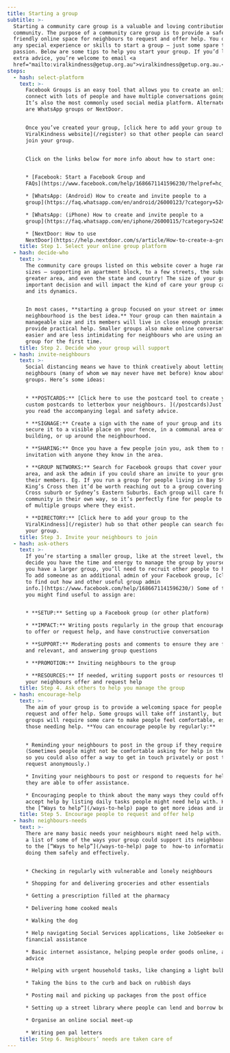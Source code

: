 ```yaml
---
title: Starting a group
subtitle: >-
  Starting a community care group is a valuable and loving contribution to your
  community. The purpose of a community care group is to provide a safe and
  friendly online space for neighbours to request and offer help. You don’t need
  any special experience or skills to start a group — just some spare time and
  passion. Below are some tips to help you start your group. If you’d like any
  extra advice, you’re welcome to email <a
  href="mailto:viralkindness@getup.org.au">viralkindness@getup.org.au.</a>
steps:
  - hash: select-platform
    text: >-
      Facebook Groups is an easy tool that allows you to create an online group,
      connect with lots of people and have multiple conversations going at once.
      It’s also the most commonly used social media platform. Alternate options
      are WhatsApp groups or NextDoor.


      Once you’ve created your group, [click here to add your group to the
      ViralKindness website](/register) so that other people can search for and
      join your group.


      Click on the links below for more info about how to start one:


      * [Facebook: Start a Facebook Group and
      FAQs](https://www.facebook.com/help/1686671141596230/?helpref=hc_fnav)

      * [WhatsApp: (Android) How to create and invite people to a
      group](https://faq.whatsapp.com/en/android/26000123/?category=5245251)

      * [WhatsApp: (iPhone) How to create and invite people to a
      group](https://faq.whatsapp.com/en/iphone/26000115/?category=5245251)

      * [NextDoor: How to use
      NextDoor](https://help.nextdoor.com/s/article/How-to-create-a-group?language=en_AU)
    title: Step 1. Select your online group platform
  - hash: decide-who
    text: >-
      The community care groups listed on this website cover a huge range of
      sizes — supporting an apartment block, to a few streets, the suburb,
      greater area, and even the state and country! The size of your group is an
      important decision and will impact the kind of care your group can offer
      and its dynamics.


      In most cases, **starting a group focused on your street or immediate
      neighbourhood is the best idea.** Your group can then maintain a
      manageable size and its members will live in close enough proximity to
      provide practical help. Smaller groups also make online conversation
      easier and are less intimidating for neighbours who are using an online
      group for the first time.
    title: Step 2. Decide who your group will support
  - hash: invite-neighbours
    text: >-
      Social distancing means we have to think creatively about letting our
      neighbours (many of whom we may never have met before) know about our
      groups. Here’s some ideas:


      * **POSTCARDS:** [Click here to use the postcard tool to create your own
      custom postcards to letterbox your neighbours. ](/postcards)Just make sure
      you read the accompanying legal and safety advice.

      * **SIGNAGE:** Create a sign with the name of your group and its URL, and
      secure it to a visible place on your fence, in a communal area of your
      building, or up around the neighbourhood.

      * **SHARING:** Once you have a few people join you, ask them to share the
      invitation with anyone they know in the area.

      * **GROUP NETWORKS:** Search for Facebook groups that cover your larger
      area, and ask the admin if you could share an invite to your group with
      their members. Eg. If you run a group for people living in Bay Street,
      King’s Cross then it’d be worth reaching out to a group covering Kings
      Cross suburb or Sydney’s Eastern Suburbs. Each group will care for their
      community in their own way, so it’s perfectly fine for people to be part
      of multiple groups where they exist.

      * **DIRECTORY:** [Click here to add your group to the
      ViralKindness](/register) hub so that other people can search for and join
      your group.
    title: Step 3. Invite your neighbours to join
  - hash: ask-others
    text: >-
      If you’re starting a smaller group, like at the street level, then you may
      decide you have the time and energy to manage the group by yourself. If
      you have a larger group, you’ll need to recruit other people to help you.
      To add someone as an additional admin of your Facebook group, [click here
      to find out how and other useful group admin
      info.](https://www.facebook.com/help/1686671141596230/) Some of the roles
      you might find useful to assign are:


      * **SETUP:** Setting up a Facebook group (or other platform)

      * **IMPACT:** Writing posts regularly in the group that encourage people
      to offer or request help, and have constructive conversation

      * **SUPPORT:** Moderating posts and comments to ensure they are friendly
      and relevant, and answering group questions

      * **PROMOTION:** Inviting neighbours to the group

      * **RESOURCES:** If needed, writing support posts or resources that help
      your neighbours offer and request help
    title: Step 4. Ask others to help you manage the group
  - hash: encourage-help
    text: >-
      The aim of your group is to provide a welcoming space for people to
      request and offer help. Some groups will take off instantly, but most
      groups will require some care to make people feel comfortable, especially
      those needing help. **You can encourage people by regularly:**


      * Reminding your neighbours to post in the group if they require help.
      (Sometimes people might not be comfortable asking for help in the group,
      so you could also offer a way to get in touch privately or post their
      request anonymously.)

      * Inviting your neighbours to post or respond to requests for help when
      they are able to offer assistance.

      * Encouraging people to think about the many ways they could offer and
      accept help by listing daily tasks people might need help with. Head to
      the [“Ways to help”](/ways-to-help) page to get more ideas and info.
    title: Step 5. Encourage people to request and offer help
  - hash: neighbours-needs
    text: >-
      There are many basic needs your neighbours might need help with. Below is
      a list of some of the ways your group could support its neighbours. Head
      to the [“Ways to help”](/ways-to-help) page to  how-to information about
      doing them safely and effectively.


      * Checking in regularly with vulnerable and lonely neighbours

      * Shopping for and delivering groceries and other essentials

      * Getting a prescription filled at the pharmacy

      * Delivering home cooked meals

      * Walking the dog

      * Help navigating Social Services applications, like JobSeeker or
      financial assistance

      * Basic internet assistance, helping people order goods online, and tech
      advice

      * Helping with urgent household tasks, like changing a light bulb

      * Taking the bins to the curb and back on rubbish days

      * Posting mail and picking up packages from the post office

      * Setting up a street library where people can lend and borrow books

      * Organise an online social meet-up

      * Writing pen pal letters
    title: Step 6. Neighbours’ needs are taken care of
---
```

